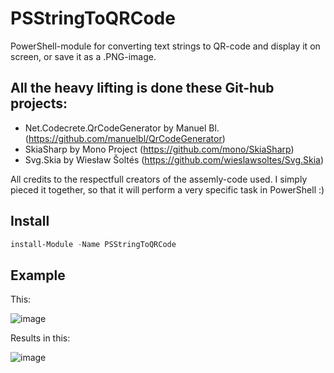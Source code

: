 # PSStringToQRCode
PowerShell-module for converting text strings to QR-code and display it on screen, or save it as a .PNG-image.

## All the heavy lifting is done these Git-hub projects:
* Net.Codecrete.QrCodeGenerator by Manuel Bl. (https://github.com/manuelbl/QrCodeGenerator)
* SkiaSharp by Mono Project (https://github.com/mono/SkiaSharp)
* Svg.Skia by Wiesław Šoltés (https://github.com/wieslawsoltes/Svg.Skia)

All credits to the respectfull creators of the assemly-code used.
I simply pieced it together, so that it will perform a very specific task in PowerShell :)

## Install
```PowerShell
install-Module -Name PSStringToQRCode
```

## Example

This:

![image](https://github.com/user-attachments/assets/dda75ae4-056f-40bc-ba7d-8dcec504dfcf)


Results in this:

![image](https://github.com/user-attachments/assets/ccaaf53b-3f1e-4e6a-8ccf-cca43af1d391)

